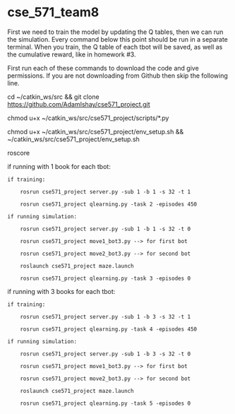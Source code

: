 # cse_571_team8

First we need to train the model by updating the Q tables, then we can run the simulation. 
Every command below this point should be run in a separate terminal. When you train, the Q table of each tbot will be saved, as well as the cumulative reward, like in homework #3.

First run each of these commands to download the code and give permissions. If you are not downloading from Github then skip the following line.

cd ~/catkin_ws/src && git clone https://github.com/AdamIshay/cse571_project.git

chmod u+x ~/catkin_ws/src/cse571_project/scripts/*.py

chmod u+x ~/catkin_ws/src/cse571_project/env_setup.sh && ~/catkin_ws/src/cse571_project/env_setup.sh



roscore



if running with 1 book for each tbot:

	
	if training:

		rosrun cse571_project server.py -sub 1 -b 1 -s 32 -t 1

		rosrun cse571_project qlearning.py -task 2 -episodes 450

	if running simulation:

		rosrun cse571_project server.py -sub 1 -b 1 -s 32 -t 0

		rosrun cse571_project move1_bot3.py --> for first bot

		rosrun cse571_project move2_bot3.py --> for second bot
		
		roslaunch cse571_project maze.launch

		rosrun cse571_project qlearning.py -task 3 -episodes 0

if running with 3 books for each tbot:
	

	if training:

		rosrun cse571_project server.py -sub 1 -b 3 -s 32 -t 1
	
		rosrun cse571_project qlearning.py -task 4 -episodes 450

	if running simulation:

		rosrun cse571_project server.py -sub 1 -b 3 -s 32 -t 0

		rosrun cse571_project move1_bot3.py --> for first bot

		rosrun cse571_project move2_bot3.py --> for second bot
		
		roslaunch cse571_project maze.launch

		rosrun cse571_project qlearning.py -task 5 -episodes 0



